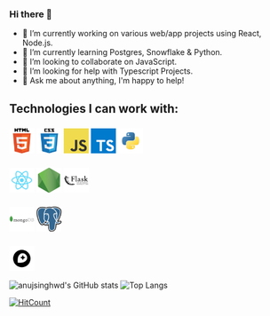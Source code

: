 ### Hi there 👋

- 🔭 I’m currently working on various web/app projects using React, Node.js.
- 🌱 I’m currently learning Postgres, Snowflake & Python.
- 👯 I’m looking to collaborate on JavaScript.
- 🤔 I’m looking for help with Typescript Projects.
- 💬 Ask me about anything, I'm happy to help!

## Technologies I can work with:

### 
<code><img height="45" src="https://raw.githubusercontent.com/github/explore/80688e429a7d4ef2fca1e82350fe8e3517d3494d/topics/html/html.png"></code>
<code><img height="45" src="https://raw.githubusercontent.com/github/explore/80688e429a7d4ef2fca1e82350fe8e3517d3494d/topics/css/css.png"></code>
<code><img height="45" src="https://raw.githubusercontent.com/github/explore/80688e429a7d4ef2fca1e82350fe8e3517d3494d/topics/javascript/javascript.png"></code>
<code><img height="45" src="https://raw.githubusercontent.com/github/explore/80688e429a7d4ef2fca1e82350fe8e3517d3494d/topics/typescript/typescript.png"></code>
<code><img height="45" src="https://raw.githubusercontent.com/github/explore/80688e429a7d4ef2fca1e82350fe8e3517d3494d/topics/python/python.png"></code>

### 
<code><img height="45" src="https://raw.githubusercontent.com/github/explore/80688e429a7d4ef2fca1e82350fe8e3517d3494d/topics/react/react.png"></code>
<code><img height="45" src="https://raw.githubusercontent.com/github/explore/80688e429a7d4ef2fca1e82350fe8e3517d3494d/topics/nodejs/nodejs.png"></code>
<code><img height="45" src="https://raw.githubusercontent.com/github/explore/80688e429a7d4ef2fca1e82350fe8e3517d3494d/topics/flask/flask.png"></code>

### 
<code><img height="45" src="https://raw.githubusercontent.com/github/explore/80688e429a7d4ef2fca1e82350fe8e3517d3494d/topics/mongodb/mongodb.png"></code>
<code><img height="45" src="https://raw.githubusercontent.com/github/explore/80688e429a7d4ef2fca1e82350fe8e3517d3494d/topics/postgresql/postgresql.png"></code>

###
<code><img height="45" src="https://raw.githubusercontent.com/anujsinghwd/anujsinghwd/master/sjurlyypuqqevibcqk9m.webp"></code>

![anujsinghwd's GitHub stats](https://github-readme-stats.vercel.app/api?username=anujsinghwd&show_icons=true&hide=["issues"]&theme=radical&count_private=true)
![Top Langs](https://github-readme-stats.vercel.app/api/top-langs/?username=anujsinghwd&layout=compact&theme=radical)


[![HitCount](http://hits.dwyl.com/anujsinghwd/anujsinghwd.svg)](http://hits.dwyl.com/anujsinghwd/anujsinghwd)
